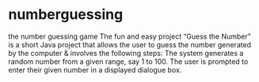 # numberguessing
the number guessing game The fun and easy project “Guess the Number” is a short Java project that allows the user to guess the number generated by the computer &amp; involves the following steps:  The system generates a random number from a given range, say 1 to 100.  The user is prompted to enter their given number in a displayed dialogue box.  
